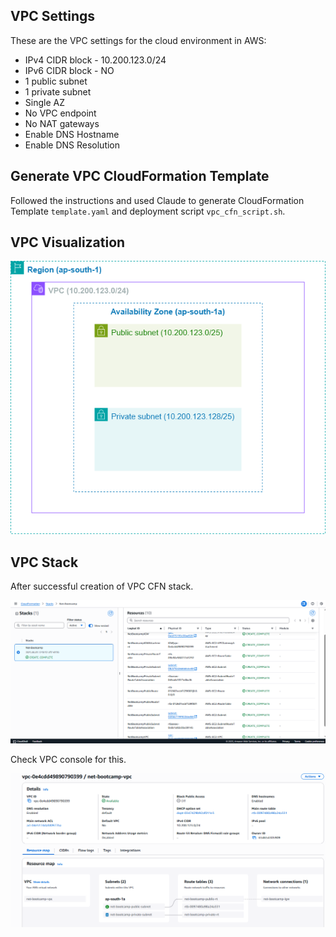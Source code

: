 ## VPC Settings

These are the VPC settings for the cloud environment in AWS:

- IPv4 CIDR block - 10.200.123.0/24
- IPv6 CIDR block - NO
- 1 public subnet
- 1 private subnet
- Single AZ
- No VPC endpoint
- No NAT gateways
- Enable DNS Hostname
- Enable DNS Resolution


## Generate VPC CloudFormation Template

Followed the instructions and used Claude to generate CloudFormation Template `template.yaml` and deployment script `vpc_cfn_script.sh`.


## VPC Visualization

![VPC](/assets/vpc_infra.png)


## VPC Stack 

After successful creation of VPC CFN stack.

![CFN Stack](/assets/vpc_cfn_stack.png)

Check VPC console for this.

![VPC](/assets/vpc.png)
